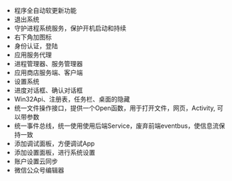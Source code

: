 
- 程序全自动软更新功能
- 退出系统
- 守护进程系统服务，保护开机启动和持续
- 右下角加图标
- 身份认证，登陆
- 应用服务代理
- 进程管理器、服务管理器
- 应用商店服务端、客户端
- 设置系统
- 进度对话框、确认对话框
- Win32Api、注册表，任务栏、桌面的隐藏
- 统一文件操作接口，提供一个Open函数，用于打开文件，网页，Activity, 可以带参数
- 统一事件总线，统一使用使用后端Service，废弃前端eventbus，使信息流保持一致
- 添加调试面板，方便调试App
- 添加设置面板，进行系统设置
- 账户设置云同步
- 微信公众号编辑器